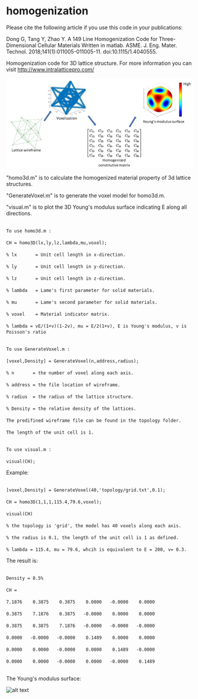 # homogenization
Please cite the following article if you use this code in your publications:

Dong G, Tang Y, Zhao Y. A 149 Line Homogenization Code for Three-Dimensional Cellular Materials Written in matlab. ASME. J. Eng. Mater. Technol. 2018;141(1):011005-011005-11. doi:10.1115/1.4040555.

Homogenization code for 3D lattice structure. For more information you can visit http://www.intralatticepro.com/

![alt text](https://github.com/GuoyingDong/homogenization/blob/master/image/homogenization.JPG)

"homo3d.m" is to calculate the homogenized material property of 3d lattice structures.

"GenerateVoxel.m" is to generate the voxel model for homo3d.m.

"visual.m" is to plot the 3D Young's modulus surface indicating E along all directions.

~~~~~~~~~~~~~~~~~~~~~~~~~~~~~~~~~~~~~~~~~~~~~~~~~~~~~~~~~~~~~~~~~~~

To use homo3d.m :

CH = homo3D(lx,ly,lz,lambda,mu,voxel);

% lx       = Unit cell length in x-direction.

% ly       = Unit cell length in y-direction.

% lz       = Unit cell length in z-direction.

% lambda   = Lame's first parameter for solid materials.

% mu       = Lame's second parameter for solid materials.

% voxel    = Material indicator matrix.

% lambda = vE/(1+v)(1-2v), mu = E/2(1+v), E is Young's modulus, v is Poisson's ratio

~~~~~~~~~~~~~~~~~~~~~~~~~~~~~~~~~~~~~~~~~~~~~~~~~~~~~~~~~~~~~~~~~~~~~
~~~~~~~~~~~~~~~~~~~~~~~~~~~~~~~~~~~~~~~~~~~~~~~~~~~~~~~~~~~~~~~~~~~~~

To use GenerateVoxel.m :

[voxel,Density] = GenerateVoxel(n,address,radius);

% n       = the number of voxel along each axis.

% address = the file location of wireframe.

% radius  = the radius of the lattice structure.

% Density = the relative density of the lattices.

The predifined wireframe file can be found in the topology folder.

The length of the unit cell is 1.

~~~~~~~~~~~~~~~~~~~~~~~~~~~~~~~~~~~~~~~~~~~~~~~~~~~~~~~~~~~~~~~~~~~~~~
~~~~~~~~~~~~~~~~~~~~~~~~~~~~~~~~~~~~~~~~~~~~~~~~~~~~~~~~~~~~~~~~~~~~~~

To use visual.m :

visual(CH);

~~~~~~~~~~~~~~~~~~~~~~~~~~~~~~~~~~~~~~~~~~~~~~~~~~~~~~~~~~~~~~~~~~~~~~

Example:

~~~~~~~~~~~~~~~~~~~~~~~~~~~~~~~~~~~~~~~~~~~~~~~~~~~~~~~~~~~~~~~~~~~~~~

[voxel,Density] = GenerateVoxel(40,'topology/grid.txt',0.1);

CH = homo3D(1,1,1,115.4,79.6,voxel);

visual(CH)

% the topology is 'grid', the model has 40 voxels along each axis.

% the radius is 0.1, the length of the unit cell is 1 as defined.

% lambda = 115.4, mu = 79.6, whcih is equivalent to E = 200, v= 0.3.

~~~~~~~~~~~~~~~~~~~~~~~~~~~~~~~~~~~~~~~~~~~~~~~~~~~~~~~~~~~~~~~~~~~~~~~

The result is:

~~~~~~~~~~~~~~~~~~~~~~~~~~~~~~~~~~~~~~~~~~~~~~~~~~~~~~~~~~~~~~~~~~~~~~~~

Density = 8.5%

CH =

7.1876    0.3875    0.3875    0.0000   -0.0000    0.0000

0.3875    7.1876    0.3875   -0.0000    0.0000    0.0000

0.3875    0.3875    7.1876   -0.0000   -0.0000   -0.0000

0.0000   -0.0000   -0.0000    0.1489    0.0000    0.0000

0.0000    0.0000   -0.0000    0.0000    0.1489   -0.0000

0.0000    0.0000   -0.0000    0.0000   -0.0000    0.1489
    
~~~~~~~~~~~~~~~~~~~~~~~~~~~~~~~~~~~~~~~~~~~~~~~~~~~~~~~~~~~~~~~~~~~~~~~~~~

The Young's modulus surface:

![alt text](https://github.com/GuoyingDong/homogenization/blob/master/image/1.jpg)
